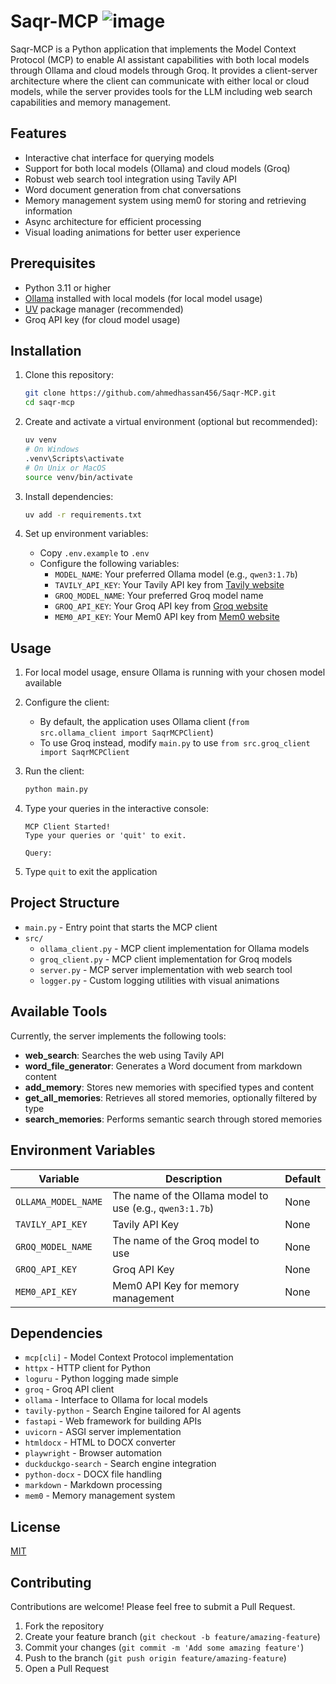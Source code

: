 # Saqr-MCP ![image](https://github.com/user-attachments/assets/2ee374a5-8b63-4f5a-b7fd-5bdae3a05e37)

Saqr-MCP is a Python application that implements the Model Context Protocol (MCP) to enable AI assistant capabilities with both local models through Ollama and cloud models through Groq. It provides a client-server architecture where the client can communicate with either local or cloud models, while the server provides tools for the LLM including web search capabilities and memory management.

## Features

- Interactive chat interface for querying models
- Support for both local models (Ollama) and cloud models (Groq)
- Robust web search tool integration using Tavily API
- Word document generation from chat conversations
- Memory management system using mem0 for storing and retrieving information
- Async architecture for efficient processing
- Visual loading animations for better user experience

## Prerequisites

- Python 3.11 or higher
- [Ollama](https://ollama.ai/) installed with local models (for local model usage)
- [UV](https://github.com/astral-sh/uv) package manager (recommended)
- Groq API key (for cloud model usage)

## Installation

1. Clone this repository:

   ```bash
   git clone https://github.com/ahmedhassan456/Saqr-MCP.git
   cd saqr-mcp
   ```

2. Create and activate a virtual environment (optional but recommended):

   ```bash
   uv venv
   # On Windows
   .venv\Scripts\activate
   # On Unix or MacOS
   source venv/bin/activate
   ```

3. Install dependencies:

   ```bash
   uv add -r requirements.txt
   ```

4. Set up environment variables:
   - Copy `.env.example` to `.env`
   - Configure the following variables:
     - `MODEL_NAME`: Your preferred Ollama model (e.g., `qwen3:1.7b`)
     - `TAVILY_API_KEY`: Your Tavily API key from [Tavily website](https://app.tavily.com/home)
     - `GROQ_MODEL_NAME`: Your preferred Groq model name
     - `GROQ_API_KEY`: Your Groq API key from [Groq website](https://console.groq.com/)
     - `MEM0_API_KEY`: Your Mem0 API key from [Mem0 website](https://mem0.ai/)

## Usage

1. For local model usage, ensure Ollama is running with your chosen model available

2. Configure the client:
   - By default, the application uses Ollama client (`from src.ollama_client import SaqrMCPClient`)
   - To use Groq instead, modify `main.py` to use `from src.groq_client import SaqrMCPClient`

3. Run the client:

   ```bash
   python main.py
   ```

4. Type your queries in the interactive console:

   ```
   MCP Client Started!
   Type your queries or 'quit' to exit.

   Query:
   ```

5. Type `quit` to exit the application

## Project Structure

- `main.py` - Entry point that starts the MCP client
- `src/`
  - `ollama_client.py` - MCP client implementation for Ollama models
  - `groq_client.py` - MCP client implementation for Groq models
  - `server.py` - MCP server implementation with web search tool
  - `logger.py` - Custom logging utilities with visual animations

## Available Tools

Currently, the server implements the following tools:

- **web_search**: Searches the web using Tavily API
- **word_file_generator**: Generates a Word document from markdown content
- **add_memory**: Stores new memories with specified types and content
- **get_all_memories**: Retrieves all stored memories, optionally filtered by type
- **search_memories**: Performs semantic search through stored memories

## Environment Variables

| Variable | Description | Default |
|----------|-------------|---------|
| `OLLAMA_MODEL_NAME` | The name of the Ollama model to use (e.g., `qwen3:1.7b`) | None |
| `TAVILY_API_KEY` | Tavily API Key | None |
| `GROQ_MODEL_NAME` | The name of the Groq model to use | None |
| `GROQ_API_KEY` | Groq API Key | None |
| `MEM0_API_KEY` | Mem0 API Key for memory management | None |

## Dependencies

- `mcp[cli]` - Model Context Protocol implementation
- `httpx` - HTTP client for Python
- `loguru` - Python logging made simple
- `groq` - Groq API client
- `ollama` - Interface to Ollama for local models
- `tavily-python` - Search Engine tailored for AI agents
- `fastapi` - Web framework for building APIs
- `uvicorn` - ASGI server implementation
- `htmldocx` - HTML to DOCX converter
- `playwright` - Browser automation
- `duckduckgo-search` - Search engine integration
- `python-docx` - DOCX file handling
- `markdown` - Markdown processing
- `mem0` - Memory management system

## License

[MIT](LICENSE)

## Contributing

Contributions are welcome! Please feel free to submit a Pull Request.

1. Fork the repository
2. Create your feature branch (`git checkout -b feature/amazing-feature`)
3. Commit your changes (`git commit -m 'Add some amazing feature'`)
4. Push to the branch (`git push origin feature/amazing-feature`)
5. Open a Pull Request
